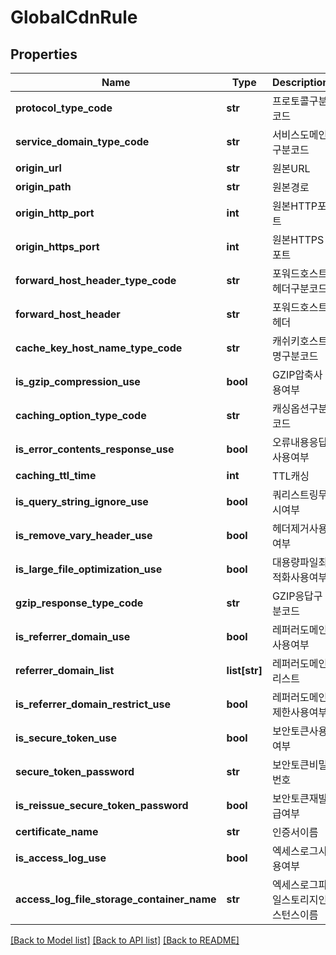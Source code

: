 # GlobalCdnRule

## Properties
Name | Type | Description | Notes
------------ | ------------- | ------------- | -------------
**protocol_type_code** | **str** | 프로토콜구분코드 | [optional] 
**service_domain_type_code** | **str** | 서비스도메인구분코드 | [optional] 
**origin_url** | **str** | 원본URL | [optional] 
**origin_path** | **str** | 원본경로 | [optional] 
**origin_http_port** | **int** | 원본HTTP포트 | [optional] 
**origin_https_port** | **int** | 원본HTTPS포트 | [optional] 
**forward_host_header_type_code** | **str** | 포워드호스트헤더구분코드 | [optional] 
**forward_host_header** | **str** | 포워드호스트헤더 | [optional] 
**cache_key_host_name_type_code** | **str** | 캐쉬키호스트명구분코드 | [optional] 
**is_gzip_compression_use** | **bool** | GZIP압축사용여부 | [optional] 
**caching_option_type_code** | **str** | 캐싱옵션구분코드 | [optional] 
**is_error_contents_response_use** | **bool** | 오류내용응답사용여부 | [optional] 
**caching_ttl_time** | **int** | TTL캐싱 | [optional] 
**is_query_string_ignore_use** | **bool** | 쿼리스트링무시여부 | [optional] 
**is_remove_vary_header_use** | **bool** | 헤더제거사용여부 | [optional] 
**is_large_file_optimization_use** | **bool** | 대용량파일최적화사용여부 | [optional] 
**gzip_response_type_code** | **str** | GZIP응답구분코드 | [optional] 
**is_referrer_domain_use** | **bool** | 레퍼러도메인사용여부 | [optional] 
**referrer_domain_list** | **list[str]** | 레퍼러도메인리스트 | [optional] 
**is_referrer_domain_restrict_use** | **bool** | 레퍼러도메인제한사용여부 | [optional] 
**is_secure_token_use** | **bool** | 보안토큰사용여부 | [optional] 
**secure_token_password** | **str** | 보안토큰비밀번호 | [optional] 
**is_reissue_secure_token_password** | **bool** | 보안토큰재발급여부 | [optional] 
**certificate_name** | **str** | 인증서이름 | [optional] 
**is_access_log_use** | **bool** | 엑세스로그사용여부 | [optional] 
**access_log_file_storage_container_name** | **str** | 엑세스로그파일스토리지인스턴스이름 | [optional] 

[[Back to Model list]](../README.md#documentation-for-models) [[Back to API list]](../README.md#documentation-for-api-endpoints) [[Back to README]](../README.md)


